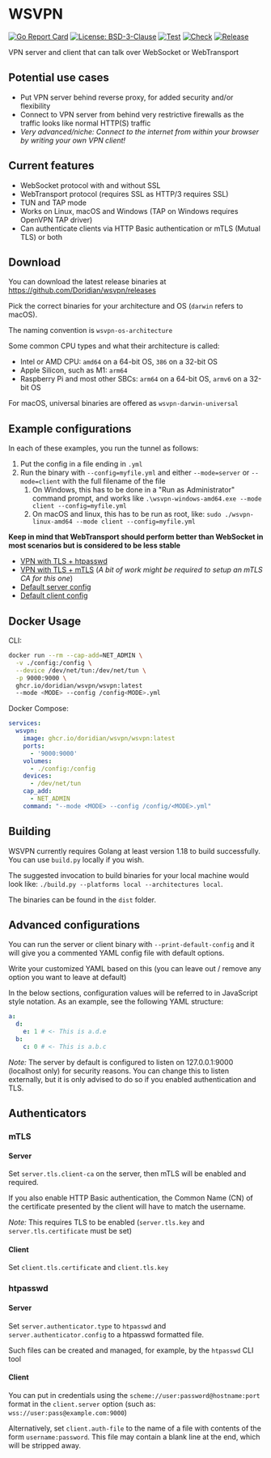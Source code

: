 # WSVPN

[![Go Report Card](https://goreportcard.com/badge/github.com/Doridian/wsvpn)](https://goreportcard.com/report/github.com/Doridian/wsvpn)
[![License: BSD-3-Clause](https://img.shields.io/github/license/Doridian/wsvpn)](https://opensource.org/licenses/BSD-3-Clause)
[![Test](https://github.com/Doridian/wsvpn/actions/workflows/test.yml/badge.svg)](https://github.com/Doridian/wsvpn/actions/workflows/test.yml)
[![Check](https://github.com/Doridian/wsvpn/actions/workflows/check.yml/badge.svg)](https://github.com/Doridian/wsvpn/actions/workflows/check.yml)
[![Release](https://img.shields.io/github/v/release/Doridian/wsvpn)](https://github.com/Doridian/wsvpn/releases)

VPN server and client that can talk over WebSocket or WebTransport

## Potential use cases

- Put VPN server behind reverse proxy, for added security and/or flexibility
- Connect to VPN server from behind very restrictive firewalls as the traffic looks like normal HTTP(S) traffic
- *Very advanced/niche: Connect to the internet from within your browser by writing your own VPN client!*

## Current features

- WebSocket protocol with and without SSL
- WebTransport protocol (requires SSL as HTTP/3 requires SSL)
- TUN and TAP mode
- Works on Linux, macOS and Windows (TAP on Windows requires OpenVPN TAP driver)
- Can authenticate clients via HTTP Basic authentication or mTLS (Mutual TLS) or both

## Download

You can download the latest release binaries at https://github.com/Doridian/wsvpn/releases

Pick the correct binaries for your architecture and OS (`darwin` refers to macOS).

The naming convention is `wsvpn-os-architecture`

Some common CPU types and what their architecture is called:
- Intel or AMD CPU: `amd64` on a 64-bit OS, `386` on a 32-bit OS
- Apple Silicon, such as M1: `arm64`
- Raspberry Pi and most other SBCs: `arm64` on a 64-bit OS, `armv6` on a 32-bit OS

For macOS, universal binaries are offered as `wsvpn-darwin-universal`

## Example configurations

In each of these examples, you run the tunnel as follows:
1. Put the config in a file ending in `.yml`
1. Run the binary with `--config=myfile.yml` and either `--mode=server` or `--mode=client` with the full filename of the file
   1. On Windows, this has to be done in a "Run as Administrator" command prompt, and works like `.\wsvpn-windows-amd64.exe --mode client --config=myfile.yml`
   1. On macOS and linux, this has to be run as root, like: `sudo ./wsvpn-linux-amd64 --mode client --config=myfile.yml`

**Keep in mind that WebTransport should perform better than WebSocket in most scenarios but is considered to be less stable**

- [VPN with TLS + htpasswd](https://github.com/Doridian/wsvpn/wiki/Example:-VPN-with-TLS-and-htpasswd-authentication)
- [VPN with TLS + mTLS](https://github.com/Doridian/wsvpn/wiki/Example:-VPN-with-TLS-and-mTLS) (*A bit of work might be required to setup an mTLS CA for this one*)
- [Default server config](https://github.com/Doridian/wsvpn/blob/main/server/cli/server.example.yml)
- [Default client config](https://github.com/Doridian/wsvpn/blob/main/client/cli/client.example.yml)

## Docker Usage

CLI:

```sh
docker run --rm --cap-add=NET_ADMIN \
  -v ./config:/config \
  --device /dev/net/tun:/dev/net/tun \
  -p 9000:9000 \
  ghcr.io/doridian/wsvpn/wsvpn:latest
  --mode <MODE> --config /config<MODE>.yml
```

Docker Compose:

```yml
services:
  wsvpn:
    image: ghcr.io/doridian/wsvpn/wsvpn:latest
    ports:
      - '9000:9000'
    volumes:
      - ./config:/config
    devices:
      - /dev/net/tun
    cap_add:
      - NET_ADMIN
    command: "--mode <MODE> --config /config/<MODE>.yml"
```

## Building

WSVPN currently requires Golang at least version 1.18 to build successfully. You can use `build.py` locally if you wish.

The suggested invocation to build binaries for your local machine would look like: `./build.py --platforms local --architectures local`.

The binaries can be found in the `dist` folder.

## Advanced configurations

You can run the server or client binary with `--print-default-config` and it will give you a commented YAML config file with default options.

Write your customized YAML based on this (you can leave out / remove any option you want to leave at default)

In the below sections, configuration values will be referred to in JavaScript style notation.
As an example, see the following YAML structure:
```yaml
a:
  d:
    e: 1 # <- This is a.d.e
  b:
    c: 0 # <- This is a.b.c
```

*Note:* The server by default is configured to listen on 127.0.0.1:9000 (localhost only) for security reasons.
You can change this to listen externally, but it is only advised to do so if you enabled authentication and TLS.

## Authenticators

### mTLS

#### Server

Set `server.tls.client-ca` on the server, then mTLS will be enabled and required.

If you also enable HTTP Basic authentication, the Common Name (CN) of the certificate presented by the client will have to match the username.

*Note:* This requires TLS to be enabled (`server.tls.key` and `server.tls.certificate` must be set)

#### Client

Set `client.tls.certificate` and `client.tls.key`



### htpasswd

#### Server

Set `server.authenticator.type` to `htpasswd` and `server.authenticator.config` to a htpasswd formatted file.

Such files can be created and managed, for example, by the `htpasswd` CLI tool

#### Client

You can put in credentials using the `scheme://user:password@hostname:port` format in the `client.server` option (such as: `wss://user:pass@example.com:9000`)

Alternatively, set `client.auth-file` to the name of a file with contents of the form `username:password`. This file may contain a blank line at the end, which will be stripped away.
